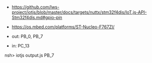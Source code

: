 * <https://github.com/lws-project/iotjs/blob/master/docs/targets/nuttx/stm32f4dis/IoT.js-API-Stm32f4dis.md#gpio-pin>
* <https://os.mbed.com/platforms/ST-Nucleo-F767ZI/>


* out: PB_0, PB_7
* in: PC_13

nsh> iotjs output.js PB_7

